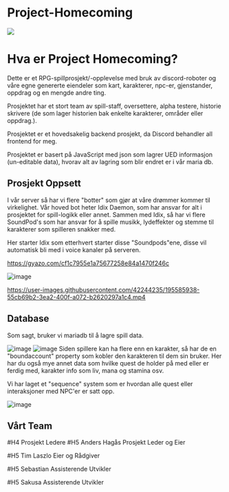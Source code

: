 # Project-Homecoming

![](https://cdn.discordapp.com/attachments/821492326626099253/1030073972202668042/project-1.gif)

Hva er Project Homecoming?
=============

Dette er et RPG-spillprosjekt/-opplevelse med bruk av discord-roboter og våre egne genererte eiendeler som kart, karakterer, npc-er, gjenstander, oppdrag og en mengde andre ting.

Prosjektet har et stort team av spill-staff, oversettere, alpha testere, historie skrivere (de som lager historien bak enkelte karakterer, områder eller oppdrag.).

Prosjektet er et hovedsakelig backend prosjekt, da Discord behandler all frontend for meg.

Prosjektet er basert på JavaScript med json som lagrer UED informasjon (un-editable data), hvorav alt av lagring som blir endret er i vår maria db.

Prosjekt Oppsett
-------------

I vår server så har vi flere "botter" som gjør at våre drømmer kommer til virkelighet.
Vår hoved bot heter Idix Daemon, som har ansvar for alt i prosjektet for spill-logikk eller annet. Sammen med Idix, så har vi flere SoundPod's som har ansvar for å spille musikk, lydeffekter og stemme til karakterer som spilleren snakker med.

Her starter Idix som etterhvert starter disse "Soundpods"ene, disse vil automatisk bli med i voice kanaler på serveren.

https://gyazo.com/cf1c7955e1a75677258e84a1470f246c

![image](https://user-images.githubusercontent.com/42244235/195585550-a5ee1d80-d1cf-4f46-ab71-b4069e56293b.png)

https://user-images.githubusercontent.com/42244235/195585938-55cb69b2-3ea2-400f-a072-b2620297a1c4.mp4

Database
-------------

Som sagt, bruker vi mariadb til å lagre spill data.

![image](https://user-images.githubusercontent.com/42244235/195586468-d070164c-ac16-4fcd-bf2a-c1baac7ad625.png)
![image](https://user-images.githubusercontent.com/42244235/195586528-e9715c57-4618-4291-a104-8182c5deb175.png)
Siden spillere kan ha flere enn en karakter, så har de en "boundaccount" property som kobler den karakteren til dem sin bruker.
Her har du også mye annet data som hvilke quest de holder på med eller er ferdig med, karakter info som liv, mana og stamina osv.

Vi har laget et "sequence" system som er hvordan alle quest eller interaksjoner med NPC'er er satt opp.

![image](https://user-images.githubusercontent.com/42244235/195586879-e0c42603-3012-496e-8bea-fe33bcae3943.png)

Vårt Team
-------------


#H4 Prosjekt Ledere
#H5 Anders Hagås
Prosjekt Leder og Eier

#H5 Tim Laszlo
Eier og Rådgiver

#H5 Sebastian
Assisterende Utvikler

#H5 Sakusa
Assisterende Utvikler
